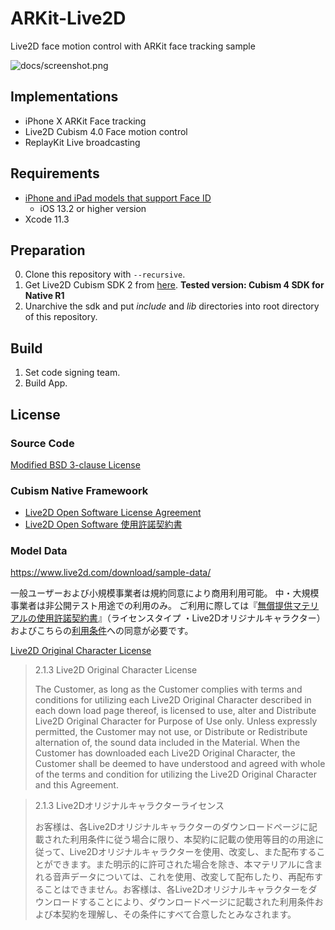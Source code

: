 #  ARKit-Live2D
Live2D face motion control with ARKit face tracking sample

![docs/screenshot.png](docs/screenshot.png)

## Implementations

- iPhone X ARKit Face tracking
- Live2D Cubism 4.0 Face motion control
- ReplayKit Live broadcasting

## Requirements

- [iPhone and iPad models that support Face ID](https://support.apple.com/HT209183)
  - iOS 13.2 or higher version
- Xcode 11.3

## Preparation

0. Clone this repository with `--recursive`.
1. Get Live2D Cubism SDK 2 from [here](https://www.live2d.com/download/cubism-sdk/download-native/). **Tested version: Cubism 4 SDK for Native R1**
2. Unarchive the sdk and put *include* and *lib* directories into root directory of this repository.

## Build

1. Set code signing team.
2. Build App.

## License

### Source Code
[Modified BSD 3-clause License](LICENSE)

### Cubism Native Framewoork

* [Live2D Open Software License Agreement](https://www.live2d.com/eula/live2d-open-software-license-agreement_en.html)
* [Live2D Open Software 使用許諾契約書](https://www.live2d.com/eula/live2d-open-software-license-agreement_jp.html)

### Model Data

https://www.live2d.com/download/sample-data/

一般ユーザーおよび小規模事業者は規約同意により商用利用可能。
中・大規模事業者は非公開テスト用途での利用のみ。
ご利用に際しては『[無償提供マテリアルの使用許諾契約書](https://www.live2d.jp/en/terms/live2d-free-material-license-agreement/)』（ライセンスタイプ ・Live2Dオリジナルキャラクター）およびこちらの[利用条件](http://bit.ly/l2dhiyori)への同意が必要です。

[Live2D Original Character License](https://www.live2d.jp/en/terms/live2d-free-material-license-agreement/)

> 2.1.3 Live2D Original Character License
>
> The Customer, as long as the Customer complies with terms and conditions for utilizing each Live2D Original Character described in each down load page thereof, is licensed to use, alter and Distribute Live2D Original Character for Purpose of Use only. Unless expressly permitted, the Customer may not use, or Distribute or Redistribute alternation of, the sound data included in the Material. When the Customer has downloaded each Live2D Original Character, the Customer shall be deemed to have understood and agreed with whole of the terms and condition for utilizing the Live2D Original Character and this Agreement.

> 2.1.3 Live2Dオリジナルキャラクターライセンス
>
> お客様は、各Live2Dオリジナルキャラクターのダウンロードページに記載された利用条件に従う場合に限り、本契約に記載の使用等目的の用途に従って、Live2Dオリジナルキャラクターを使用、改変し、また配布することができます。また明示的に許可された場合を除き、本マテリアルに含まれる音声データについては、これを使用、改変して配布したり、再配布することはできません。お客様は、各Live2Dオリジナルキャラクターをダウンロードすることにより、ダウンロードページに記載された利用条件および本契約を理解し、その条件にすべて合意したとみなされます。

